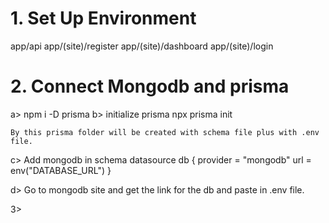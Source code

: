 <!-- START OF TUTORIAL -->

# 1. Set Up Environment

app/api
app/(site)/register
app/(site)/dashboard
app/(site)/login


# 2. Connect Mongodb and prisma

a> npm i -D prisma
b> initialize prisma
    npx prisma init

    By this prisma folder will be created with schema file plus with .env file.

c> Add mongodb in schema
    datasource db {
    provider = "mongodb"
    url      = env("DATABASE_URL")
    }

d> Go to mongodb site and get the link for the db and paste in .env file.

3> 